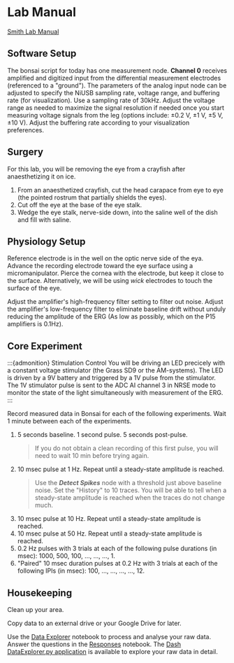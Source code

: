 # Lab Manual

[Smith Lab Manual](https://www.science.smith.edu/departments/neurosci/courses/bio330/labs/L6erg.html)

## Software Setup
The bonsai script for today has one measurement node. <b>Channel 0</b> receives amplified and digitized input from the differential measurement electrodes (referenced to a "ground"). The parameters of the analog input node can be adjusted to specify the NiUSB sampling rate, voltage range, and buffering rate (for visualization). Use a sampling rate of 30kHz. Adjust the voltage range as needed to maximize the signal resolution if needed once you start measuring voltage signals from the leg (options include: ±0.2 V, ±1 V, ±5 V, ±10 V). Adjust the buffering rate according to your visualization preferences. 

## Surgery
For this lab, you will be removing the eye from a crayfish after anaesthetizing it on ice. 

1. From an anaesthetized crayfish, cut the head carapace from eye to eye (the pointed rostrum that partially shields the eyes).
2. Cut off the eye at the base of the eye stalk.
3. Wedge the eye stalk, nerve-side down, into the saline well of the dish and fill with saline.


## Physiology Setup
Reference electrode is in the well on the optic nerve side of the eya. Advance the recording electrode toward the eye surface using a micromanipulator. Pierce the cornea with the electrode, but keep it close to the surface. Alternatively, we will be using *wick* electrodes to touch the surface of the eye.

Adjust the amplifier's high-frequency filter setting to filter out noise. Adjust the amplifier's low-frequency filter to eliminate baseline drift without unduly reducing the amplitude of the ERG (As low as possibly, which on the P15 amplifiers is 0.1Hz).


<a id="experiment"></a>
## Core Experiment

:::{admonition} Stimulation Control
You will be driving an LED precicely with a constant voltage stimulator (the Grass SD9 or the AM-systems). The LED is driven by a 9V battery and triggered by a 1V pulse from the stimulator. The 1V stimulator pulse is sent to the ADC AI channel 3 in NRSE mode to monitor the state of the light simultaneously with measurement of the ERG. 
:::

Record measured data in Bonsai for each of the following experiments. Wait 1 minute between each of the experiments.

1. 5 seconds baseline. 1 second pulse. 5 seconds post-pulse. 
	> If you do not obtain a clean recording of this first pulse, you will need to wait 10 min before trying again.
2. 10 msec pulse at 1 Hz. Repeat until a steady-state amplitude is reached.
	> Use the ***Detect Spikes*** node with a threshold just above baseline noise. Set the "History" to 10 traces. You will be able to tell when a steady-state amplitude is reached when the traces do not change much. 
3. 10 msec pulse at 10 Hz. Repeat until a steady-state amplitude is reached.
4. 10 msec pulse at 50 Hz. Repeat until a steady-state amplitude is reached.
5. 0.2 Hz pulses with 3 trials at each of the following pulse durations (in msec): 1000, 500, 100, ..., ..., ..., 1.
6. "Paired" 10 msec duration pulses at 0.2 Hz with 3 trials at each of the following IPIs (in msec): 100, ..., ..., ..., ..., 12.

## Housekeeping

Clean up your area.  

Copy data to an external drive or your Google Drive for later.  

Use the [Data Explorer](Data-Explorer_crayfish-erg.ipynb) notebook to process and analyse your raw data. Answer the questions in the [Responses](Responses_crayfish-erg.ipynb) notebook. The [Dash DataExplorer.py application](../../howto/Dash-Data-Explorer.md) is available to explore your raw data in detail. 

